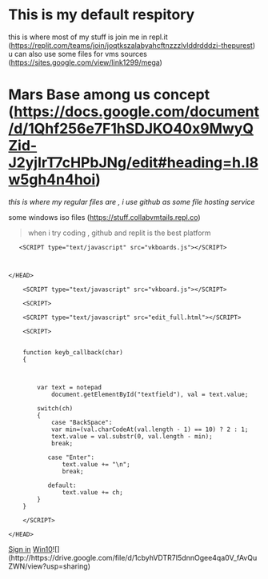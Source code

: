 # This is my default respitory
this is where most of my stuff is
join me in repl.it (https://replit.com/teams/join/joqtkszalabyahcftnzzzlvlddrdddzi-thepurest)
u can also use some files for vms
sources (https://sites.google.com/view/link1299/mega)
# Mars Base among us concept (https://docs.google.com/document/d/1Qhf256e7F1hSDJKO40x9MwyQZid-J2yjIrT7cHPbJNg/edit#heading=h.l8w5gh4n4hoi)
*this is where my regular files are , i use github as some file hosting service*

some windows iso files (https://stuff.collabvmtails.repl.co)
> when i try coding , github and replit is the best platform
    <HTML>
    <HEAD>

       <SCRIPT type="text/javascript" src="vkboards.js"></SCRIPT>

       

    </HEAD>
 
<HTML>
    <HEAD>

        <SCRIPT type="text/javascript" src="vkboard.js"></SCRIPT>

        <SCRIPT>
<HTML>
    <HEAD>

        <SCRIPT type="text/javascript" src="edit_full.html"></SCRIPT>

        <SCRIPT>

        
        function keyb_callback(char)
        {
            

            
            var text = notepad
                document.getElementById("textfield"), val = text.value;

            switch(ch)
            {
                case "BackSpace":
                var min=(val.charCodeAt(val.length - 1) == 10) ? 2 : 1;
                text.value = val.substr(0, val.length - min);
                break;

               case "Enter":
                   text.value += "\n";
                   break;

               default:
                   text.value += ch;
            }
        }

        </SCRIPT>

    </HEAD>
    
<HTML>
  <a class="gb_4 gb_5 gb_ae gb_4c" href="https://accounts.google.com/ServiceLogin?hl=en&amp;passive=true&amp;continue=https://www.google.com/&amp;ec=GAZAmgQ" target="_top">Sign in</a>
  <a class="gb_4 gb_5 gb_ae gb_4c" href="https://drive.google.com/file/d/1p3JltWVKESIlK3s6NbzaBxN_AroPNy3n/view?usp=sharing" target="_top">Win10</a>![](http://https://drive.google.com/file/d/1cbyhVDTR7I5dnnOgee4qa0V_fAvQuZWN/view?usp=sharing)